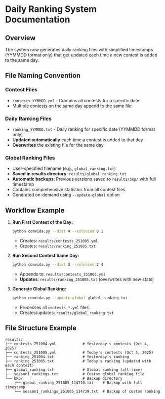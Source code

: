# Daily Ranking System Documentation

## Overview
The system now generates daily ranking files with simplified timestamps (YYMMDD format only) that get updated each time a new contest is added to the same day.

## File Naming Convention

### Contest Files
- `contests_YYMMDD.yml` - Contains all contests for a specific date
- Multiple contests on the same day append to the same file

### Daily Ranking Files  
- `ranking_YYMMDD.txt` - Daily ranking for specific date (YYMMDD format only)
- **Updated automatically** each time a contest is added to that day
- **Overwrites** the existing file for the same day

### Global Ranking Files
- User-specified filename (e.g., `global_ranking.txt`)
- **Saved in results directory**: `results/global_ranking.txt`
- **Automatic backups**: Previous versions saved to `results/bkp/` with full timestamp
- Contains comprehensive statistics from all contest files
- Generated on-demand using `--update-global` option

## Workflow Example

1. **Run First Contest of the Day:**
   ```bash
   python comvida.py --dist 4 --colonies 0 1
   ```
   - Creates: `results/contests_251005.yml`
   - Creates: `results/ranking_251005.txt`

2. **Run Second Contest Same Day:**
   ```bash  
   python comvida.py --dist 3 --colonies 2 4
   ```
   - Appends to: `results/contests_251005.yml`
   - **Updates**: `results/ranking_251005.txt` (overwrites with new stats)

3. **Generate Global Ranking:**
   ```bash
   python comvida.py --update-global global_ranking.txt
   ```
   - Processes all `contests_*.yml` files
   - Creates/updates: `results/global_ranking.txt`

## File Structure Example
```
results/
├── contests_251004.yml            # Yesterday's contests (Oct 4, 2025)
├── contests_251005.yml            # Today's contests (Oct 5, 2025)
├── ranking_251004.txt             # Yesterday's ranking
├── ranking_251005.txt             # Today's ranking (updated with each contest)
├── global_ranking.txt             # Global ranking (all-time)
├── season1_rankings.txt           # Custom global ranking file
└── bkp/                           # Backup directory
    ├── global_ranking_251005_114710.txt    # Backup with full timestamp
    └── season1_rankings_251005_114739.txt  # Backup of custom ranking
```
